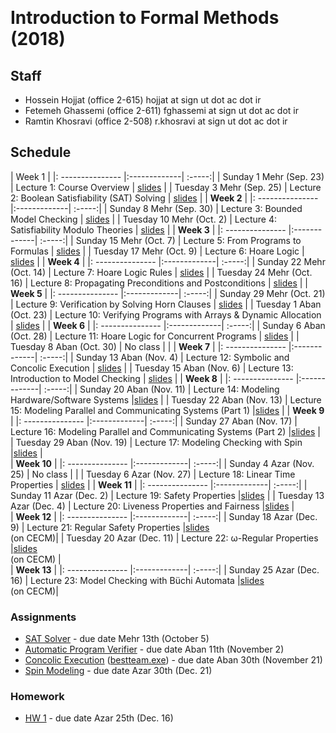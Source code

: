 ---
---
&#8291;
# Introduction to Formal Methods (2018)

## Staff
  - Hossein Hojjat  (office 2-615) hojjat at sign ut dot ac dot ir
  - Fetemeh Ghassemi (office 2-611) fghassemi at sign ut dot ac dot ir
  - Ramtin Khosravi (office 2-508) r.khosravi at sign ut dot ac dot ir

## Schedule

|  Week 1 |
|: --------------- |:-------------| :-----:|
| Sunday  1 Mehr  (Sep. 23)   | Lecture 1: Course Overview | [slides](https://ifm97.github.io/lectures/ifm-lect1.pdf) |
| Tuesday 3 Mehr   (Sep. 25)    | Lecture 2: Boolean Satisfiability (SAT) Solving | [slides](https://ifm97.github.io/lectures/ifm-lect2.pdf) |
|  **Week 2** |
|: --------------- |:-------------| :-----:|
| Sunday  8 Mehr  (Sep. 30)   | Lecture 3: Bounded Model Checking | [slides](https://ifm97.github.io/lectures/ifm-lect3.pdf) |
| Tuesday 10 Mehr   (Oct. 2)   | Lecture 4: Satisfiability Modulo Theories | [slides](https://ifm97.github.io/lectures/ifm-lect4.pdf) |
|  **Week 3** |
|: --------------- |:-------------| :-----:|
| Sunday  15 Mehr  (Oct. 7)   | Lecture 5: From Programs to Formulas | [slides](https://ifm97.github.io/lectures/ifm-lect5.pdf) |
| Tuesday 17 Mehr  (Oct. 9)   | Lecture 6: Hoare Logic | [slides](https://ifm97.github.io/lectures/ifm-lect6.pdf) |
|  **Week 4** |
|: --------------- |:-------------| :-----:|
| Sunday  22 Mehr  (Oct. 14)   | Lecture 7: Hoare Logic Rules | [slides](https://ifm97.github.io/lectures/ifm-lect7.pdf) |
| Tuesday 24 Mehr  (Oct. 16)   | Lecture 8: Propagating Preconditions and Postconditions | [slides](https://ifm97.github.io/lectures/ifm-lect8.pdf) |
|  **Week 5** |
|: --------------- |:-------------| :-----:|
| Sunday  29 Mehr  (Oct. 21)   | Lecture 9: Verification by Solving Horn Clauses | [slides](https://ifm97.github.io/lectures/ifm-lect9.pdf) |
| Tuesday  1 Aban  (Oct. 23)   | Lecture 10: Verifying Programs with Arrays & Dynamic Allocation | [slides](https://ifm97.github.io/lectures/ifm-lect10.pdf) |
|  **Week 6** |
|: --------------- |:-------------| :-----:|
| Sunday  6 Aban  (Oct. 28)   | Lecture 11: Hoare Logic for Concurrent Programs | [slides](https://ifm97.github.io/lectures/ifm-lect11.pdf) |
| Tuesday 8 Aban  (Oct. 30)   | No class |  |
|  **Week 7** |
|: --------------- |:-------------| :-----:|
| Sunday  13 Aban  (Nov. 4)   | Lecture 12: Symbolic and Concolic Execution | [slides](https://ifm97.github.io/lectures/ifm-lect12.pdf) |
| Tuesday 15 Aban  (Nov. 6)   | Lecture 13: Introduction to Model Checking | [slides](https://ifm97.github.io/lectures/ifm-lect13.pdf) |
|  **Week 8** |
|: --------------- |:-------------| :-----:|
| Sunday  20 Aban  (Nov. 11)   | Lecture 14: Modeling Hardware/Software Systems |[slides](https://ifm97.github.io/lectures/ifm-lect14.pdf) |
| Tuesday  22 Aban  (Nov. 13)   | Lecture 15: Modeling Parallel and Communicating Systems (Part 1) |[slides](https://ifm97.github.io/lectures/ifm-lect15.pdf) |
|  **Week 9** |
|: --------------- |:-------------| :-----:|
| Sunday  27 Aban  (Nov. 17)   | Lecture 16: Modeling Parallel and Communicating Systems (Part 2) |[slides](https://ifm97.github.io/lectures/ifm-lect16.pdf) |
| Tuesday  29 Aban  (Nov. 19)   | Lecture 17: Modeling Checking with Spin |[slides](https://ifm97.github.io/lectures/ifm-lect17.pdf)  |  
|  **Week 10** |
|: --------------- |:-------------| :-----:|
| Sunday  4 Azar  (Nov. 25)   | No class |  |
| Tuesday  6 Azar  (Nov. 27)   | Lecture 18: Linear Time Properties | [slides](https://ifm97.github.io/lectures/ifm-lect18.pdf) |
|  **Week 11** |
|: --------------- |:-------------| :-----:|
| Sunday  11 Azar  (Dec. 2)   | Lecture 19: Safety Properties |[slides](https://ifm97.github.io/lectures/ifm-lect19.pdf) |
| Tuesday  13 Azar  (Dec. 4)   | Lecture 20: Liveness Properties and Fairness |[slides](https://ifm97.github.io/lectures/ifm-lect20.pdf)  |  
|  **Week 12** |
|: --------------- |:-------------| :-----:|
| Sunday  18 Azar  (Dec. 9)   | Lecture 21: Regular Safety Properties |[slides](https://cecm.ut.ac.ir/mod/resource/view.php?id=77916)<br/> (on&nbsp;CECM)|
| Tuesday  20 Azar  (Dec. 11)   | Lecture 22: ω-Regular Properties |[slides](https://cecm.ut.ac.ir/mod/resource/view.php?id=77917)<br/> (on&nbsp;CECM) |  
|  **Week 13** |
|: --------------- |:-------------| :-----:|
| Sunday  25 Azar  (Dec. 16)   | Lecture 23: Model Checking with Büchi Automata |[slides](https://cecm.ut.ac.ir/mod/resource/view.php?id=77919)<br/> (on&nbsp;CECM)|



### Assignments

- [SAT Solver](https://ifm97.github.io/assignments/SAT-solver.pdf) - due date Mehr 13th (October 5)
- [Automatic Program Verifier](https://ifm97.github.io/assignments/Verifier.pdf) - due date Aban 11th (November 2)
- [Concolic Execution](https://ifm97.github.io/assignments/Concolic.pdf) ([bestteam.exe](https://ifm97.github.io/assignments/bestteam.exe)) - due date Aban 30th (November 21)
- [Spin Modeling](https://ifm97.github.io/assignments/SpinCA.pdf) - due date Azar 30th (Dec. 21)

### Homework
- [HW 1](https://ifm97.github.io/assignments/HW1.pdf) - due date Azar 25th (Dec. 16)

